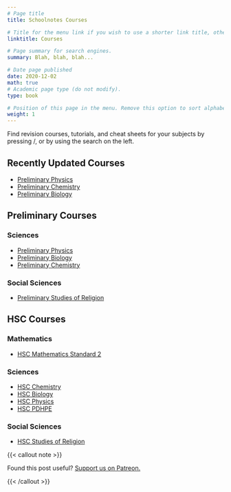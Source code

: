 ```yaml
---
# Page title
title: Schoolnotes Courses

# Title for the menu link if you wish to use a shorter link title, otherwise remove this option.
linktitle: Courses

# Page summary for search engines.
summary: Blah, blah, blah...

# Date page published
date: 2020-12-02
math: true
# Academic page type (do not modify).
type: book

# Position of this page in the menu. Remove this option to sort alphabetically.
weight: 1
---
```


Find revision courses, tutorials, and cheat sheets for your subjects by pressing <span class="sidebar-search-shortcut">/</span>, or by using the search on the left.

## Recently Updated Courses

- [Preliminary Physics](physics-prelim/)
- [Preliminary Chemistry](chemistry-prelim/)
- [Preliminary Biology](biology-preliminary/)

## Preliminary Courses

### Sciences

- [Preliminary Physics](physics-prelim/)
- [Preliminary Biology](biology-preliminary/)
- [Preliminary Chemistry](chemistry-prelim/)

### Social Sciences

- [Preliminary Studies of Religion](sor-prelim/)

## HSC Courses

### Mathematics

- [HSC Mathematics Standard 2](mathematics-standard-hsc/)

### Sciences

- [HSC Chemistry](chemistry-hsc/)
- [HSC Biology](hsc-biology/)
- [HSC Physics](hsc-physics/)
- [HSC PDHPE](pdhpe-hsc/)

### Social Sciences

- [HSC Studies of Religion](hsc-sor/)

{{< callout note >}}

Found this post useful? [Support us on Patreon.](https://patreon.com/schoolnotes)

{{< /callout >}}